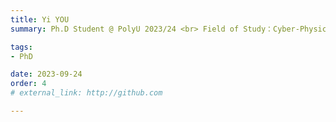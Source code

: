 ```yaml
---
title: Yi YOU  
summary: Ph.D Student @ PolyU 2023/24 <br> Field of Study：Cyber-Physical Internet Packing and Routing <br> B.E. (Central South University) <br> M.Sc. (The University of Hong Kong)

tags:
- PhD

date: 2023-09-24
order: 4
# external_link: http://github.com

---
```

